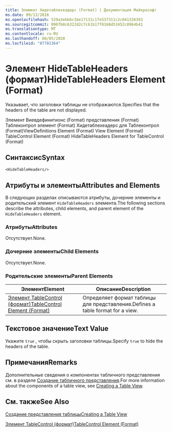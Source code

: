 ```yaml
---
title: Элемент Хидетаблехеадерс (Format) | Документация Майкрософт
ms.date: 09/13/2016
ms.openlocfilehash: 529a3ebbbc1be17131c17e537311c2c041326393
ms.sourcegitcommit: 0907b8c6322d2c7c61b17f8168d53452c8964b41
ms.translationtype: MT
ms.contentlocale: ru-RU
ms.lasthandoff: 08/05/2020
ms.locfileid: "87781364"
---
```

# <a name="hidetableheaders-element-format"></a><span data-ttu-id="539f6-102">Элемент HideTableHeaders (формат)</span><span class="sxs-lookup"><span data-stu-id="539f6-102">HideTableHeaders Element (Format)</span></span>

<span data-ttu-id="539f6-103">Указывает, что заголовки таблицы не отображаются.</span><span class="sxs-lookup"><span data-stu-id="539f6-103">Specifies that the headers of the table are not displayed.</span></span>

<span data-ttu-id="539f6-104">Элемент Виевдефинитионс (Format) представления (Format) Таблеконтрол элемент (Format) Хидетаблехеадерс для Таблеконтрол (Format)</span><span class="sxs-lookup"><span data-stu-id="539f6-104">ViewDefinitions Element (Format) View Element (Format) TableControl Element (Format) HideTableHeaders Element for TableControl (Format)</span></span>

## <a name="syntax"></a><span data-ttu-id="539f6-105">Синтаксис</span><span class="sxs-lookup"><span data-stu-id="539f6-105">Syntax</span></span>

```vb
<HideTableHeaders/>
```

## <a name="attributes-and-elements"></a><span data-ttu-id="539f6-106">Атрибуты и элементы</span><span class="sxs-lookup"><span data-stu-id="539f6-106">Attributes and Elements</span></span>

<span data-ttu-id="539f6-107">В следующих разделах описываются атрибуты, дочерние элементы и родительский элемент `HideTableHeaders` элемента.</span><span class="sxs-lookup"><span data-stu-id="539f6-107">The following sections describe the attributes, child elements, and parent element of the `HideTableHeaders` element.</span></span>

### <a name="attributes"></a><span data-ttu-id="539f6-108">Атрибуты</span><span class="sxs-lookup"><span data-stu-id="539f6-108">Attributes</span></span>

<span data-ttu-id="539f6-109">Отсутствует.</span><span class="sxs-lookup"><span data-stu-id="539f6-109">None.</span></span>

### <a name="child-elements"></a><span data-ttu-id="539f6-110">Дочерние элементы</span><span class="sxs-lookup"><span data-stu-id="539f6-110">Child Elements</span></span>

<span data-ttu-id="539f6-111">Отсутствует.</span><span class="sxs-lookup"><span data-stu-id="539f6-111">None.</span></span>

### <a name="parent-elements"></a><span data-ttu-id="539f6-112">Родительские элементы</span><span class="sxs-lookup"><span data-stu-id="539f6-112">Parent Elements</span></span>

|<span data-ttu-id="539f6-113">Элемент</span><span class="sxs-lookup"><span data-stu-id="539f6-113">Element</span></span>|<span data-ttu-id="539f6-114">Описание</span><span class="sxs-lookup"><span data-stu-id="539f6-114">Description</span></span>|
|-------------|-----------------|
|[<span data-ttu-id="539f6-115">Элемент TableControl (формат)</span><span class="sxs-lookup"><span data-stu-id="539f6-115">TableControl Element (Format)</span></span>](./tablecontrol-element-format.md)|<span data-ttu-id="539f6-116">Определяет формат таблицы для представления.</span><span class="sxs-lookup"><span data-stu-id="539f6-116">Defines a table format for a view.</span></span>|

## <a name="text-value"></a><span data-ttu-id="539f6-117">Текстовое значение</span><span class="sxs-lookup"><span data-stu-id="539f6-117">Text Value</span></span>

<span data-ttu-id="539f6-118">Укажите `true` , чтобы скрыть заголовки таблицы.</span><span class="sxs-lookup"><span data-stu-id="539f6-118">Specify `true` to hide the headers of the table.</span></span>

## <a name="remarks"></a><span data-ttu-id="539f6-119">Примечания</span><span class="sxs-lookup"><span data-stu-id="539f6-119">Remarks</span></span>

<span data-ttu-id="539f6-120">Дополнительные сведения о компонентах табличного представления см. в разделе [Создание табличного представления](./creating-a-table-view.md).</span><span class="sxs-lookup"><span data-stu-id="539f6-120">For more information about the components of a table view, see [Creating a Table View](./creating-a-table-view.md).</span></span>

## <a name="see-also"></a><span data-ttu-id="539f6-121">См. также</span><span class="sxs-lookup"><span data-stu-id="539f6-121">See Also</span></span>

[<span data-ttu-id="539f6-122">Создание представления таблицы</span><span class="sxs-lookup"><span data-stu-id="539f6-122">Creating a Table View</span></span>](./creating-a-table-view.md)

[<span data-ttu-id="539f6-123">Элемент TableControl (формат)</span><span class="sxs-lookup"><span data-stu-id="539f6-123">TableControl Element (Format)</span></span>](./tablecontrol-element-format.md)

